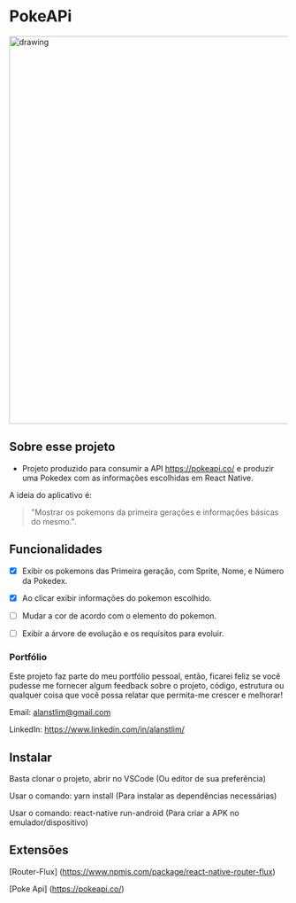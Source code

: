 # PokeAPi

<img src="https://github.com/alanstlim/testeapi/blob/master/screens.png" alt="drawing" width="700"/>

## Sobre esse projeto
* Projeto produzido para consumir a API https://pokeapi.co/ e produzir uma Pokedex com as informações escolhidas em React Native.

A ideia do aplicativo é:

>"Mostrar os pokemons da primeira gerações e informações básicas do mesmo.".

## Funcionalidades
- [x] Exibir os pokemons das Primeira geração, com Sprite, Nome, e Número da Pokedex.
  
- [x] Ao clicar exibir informações do pokemon escolhido.

- [ ] Mudar a cor de acordo com o elemento do pokemon.

- [ ] Exibir a árvore de evolução e os requisitos para evoluir.

### Portfólio

Este projeto faz parte do meu portfólio pessoal, então, ficarei feliz se você pudesse me fornecer algum feedback sobre o projeto, código, estrutura ou qualquer coisa que você possa relatar que permita-me crescer e melhorar!

Email: alanstlim@gmail.com

LinkedIn: https://www.linkedin.com/in/alanstlim/


## Instalar

Basta clonar o projeto, abrir no VSCode (Ou editor de sua preferência)

Usar o comando: yarn install (Para instalar as dependências necessárias)

Usar o comando: react-native run-android (Para criar a APK no emulador/dispositivo)

## Extensões

[Router-Flux] (https://www.npmjs.com/package/react-native-router-flux)

[Poke Api] (https://pokeapi.co/)
